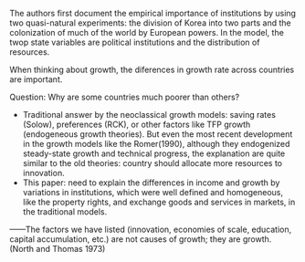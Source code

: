 The authors first document the empirical importance of institutions by using two quasi-natural experiments: the division of Korea into two parts and the colonization of much of the world by European powers. In the model, the twop state variables are political institutions and the distribution of resources.

When thinking about growth, the diferences in growth rate across countries are important.

Question: Why are some countries much poorer than others?
* Traditional answer by the neoclassical growth models: saving rates (Solow), preferences (RCK), or other factors like TFP growth (endogeneous growth theories). But even the most recent development in the growth models like the Romer(1990), although they endogenized steady-state growth and technical progress, the explanation are quite similar to the old theories: country should allocate more resources to innovation.
* This paper: need to explain the differences in income and growth by variations in institutions, which were well defined and homogeneous, like the property rights, and exchange goods and services in markets, in the traditional models.

——The factors we have listed (innovation, economies of scale, education, capital accumulation, etc.) are not causes of growth; they are growth. (North and Thomas 1973)




